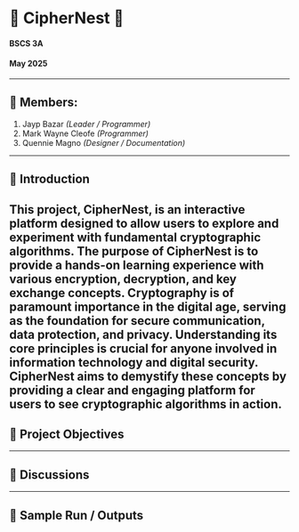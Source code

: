 # 🔐 CipherNest 🔐

#### BSCS 3A

#### May 2025

---

## 👥 Members:
1. Jayp Bazar *(Leader / Programmer)*
2. Mark Wayne Cleofe *(Programmer)*
3. Quennie Magno *(Designer / Documentation)*

---

## 📘 Introduction
This project, CipherNest, is an interactive platform designed to allow users to explore and experiment with fundamental cryptographic algorithms. The purpose of CipherNest is to provide a hands-on learning experience with various encryption, decryption, and key exchange concepts. Cryptography is of paramount importance in the digital age, serving as the foundation for secure communication, data protection, and privacy. Understanding its core principles is crucial for anyone involved in information technology and digital security. CipherNest aims to demystify these concepts by providing a clear and engaging platform for users to see cryptographic algorithms in action.
---

## 🎯 Project Objectives

<!--
1. To provide an interactive platform for users to learn about cryptographic algorithms.
2. To implement and demonstrate both symmetric and asymmetric encryption techniques.
3. 
-->

---

## 🧠 Discussions

<!-- 
o Describe the overall application architecture and UI choice.
o For each implemented cryptographic algorithm:
    ▪ Name and type (Symmetric/Asymmetric/Hash)
    ▪ Brief history/background
    ▪ Description of the process/how it works (can be high-level or include simplified pseudocode)
    ▪ Libraries used for its implementation
    ▪ How it's integrated into your application
 -->

---

## 🧪 Sample Run / Outputs

<!-- Include screen snippets (screenshots) or text-based output examples for each algorithm's functionality (encryption, decryption, hashing for both text and files where applicable). Embed images directly in the README.md or link to them within the repository. Use Markdown code blocks for text output. -->
